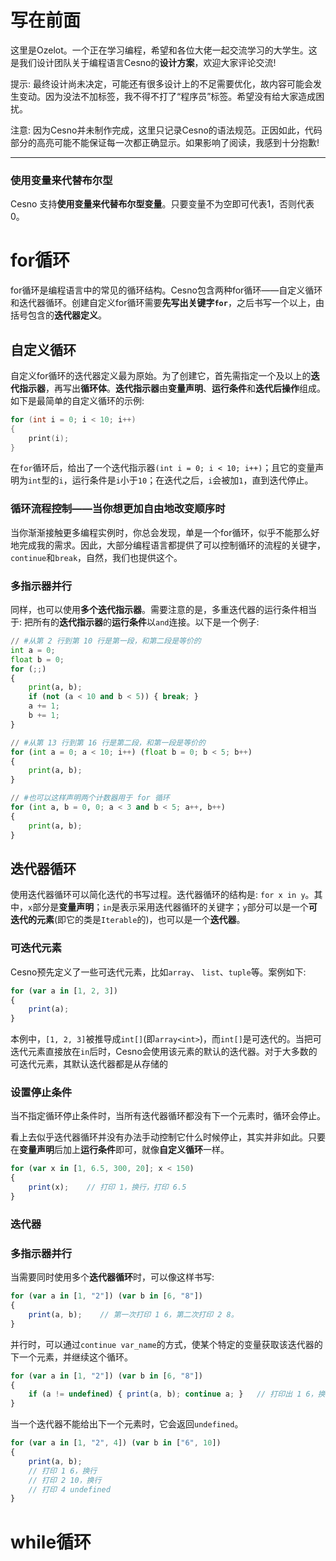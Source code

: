 写在前面
================

这里是Ozelot。一个正在学习编程，希望和各位大佬一起交流学习的大学生。这是我们设计团队关于编程语言Cesno的**设计方案**，欢迎大家评论交流!

提示: 最终设计尚未决定，可能还有很多设计上的不足需要优化，故内容可能会发生变动。因为没法不加标签，我不得不打了“程序员”标签。希望没有给大家造成困扰。

注意: 因为Cesno并未制作完成，这里只记录Cesno的语法规范。正因如此，代码部分的高亮可能不能保证每一次都正确显示。如果影响了阅读，我感到十分抱歉!

----





### 使用变量来代替布尔型

Cesno 支持**使用变量来代替布尔型变量**。只要变量不为空即可代表1，否则代表0。



for循环
================

for循环是编程语言中的常见的循环结构。Cesno包含两种for循环——自定义循环和迭代器循环。创建自定义for循环需要**先写出关键字`for`**，之后书写一个以上，由括号包含的**迭代器定义**。

## 自定义循环

自定义for循环的迭代器定义最为原始。为了创建它，首先需指定一个及以上的**迭代指示器**，再写出**循环体**。**迭代指示器**由**变量声明**、**运行条件**和**迭代后操作**组成。如下是最简单的自定义循环的示例:

```c++
for (int i = 0; i < 10; i++)
{
    print(i);
}
```

在`for`循环后，给出了一个迭代指示器`(int i = 0; i < 10; i++)`；且它的变量声明为`int`型的`i`，运行条件是`i`小于`10`；在迭代之后，`i`会被加`1`，直到迭代停止。

### 循环流程控制——当你想更加自由地改变顺序时

当你渐渐接触更多编程实例时，你总会发现，单是一个for循环，似乎不能那么好地完成我的需求。因此，大部分编程语言都提供了可以控制循环的流程的关键字，`continue`和`break`，自然，我们也提供这个。

### 多指示器并行

同样，也可以使用**多个迭代指示器**。需要注意的是，多重迭代器的运行条件相当于: 把所有的**迭代指示器**的**运行条件**以`and`连接。以下是一个例子:

```python
// #从第 2 行到第 10 行是第一段，和第二段是等价的
int a = 0;
float b = 0;
for (;;)
{
    print(a, b);
    if (not (a < 10 and b < 5)) { break; }
    a += 1;
    b += 1;
}

// #从第 13 行到第 16 行是第二段，和第一段是等价的 
for (int a = 0; a < 10; i++) (float b = 0; b < 5; b++)
{
    print(a, b);
}

// #也可以这样声明两个计数器用于 for 循环
for (int a, b = 0, 0; a < 3 and b < 5; a++, b++)
{
    print(a, b);
}
```



## 迭代器循环

使用迭代器循环可以简化迭代的书写过程。迭代器循环的结构是: `for x in y`。其中，`x`部分是**变量声明**；`in`是表示采用迭代器循环的关键字；`y`部分可以是一个**可迭代的元素**(即它的类是`Iterable`的)，也可以是一个**迭代器**。

### 可迭代元素

Cesno预先定义了一些可迭代元素，比如`array`、 `list`、`tuple`等。案例如下:

```typescript
for (var a in [1, 2, 3])
{
    print(a);
}
```

本例中，`[1, 2, 3]`被推导成`int[]`(即`array<int>`)，而`int[]`是可迭代的。当把可迭代元素直接放在`in`后时，Cesno会使用该元素的默认的迭代器。对于大多数的可迭代元素，其默认迭代器都是从存储的

### 设置停止条件

当不指定循环停止条件时，当所有迭代器循环都没有下一个元素时，循环会停止。

看上去似乎迭代器循环并没有办法手动控制它什么时候停止，其实并非如此。只要在**变量声明**后加上**运行条件**即可，就像**自定义循环**一样。

```typescript
for (var x in [1, 6.5, 300, 20]; x < 150)
{
    print(x);    // 打印 1，换行，打印 6.5
}
```

### 迭代器



### 多指示器并行

当需要同时使用多个**迭代器循环**时，可以像这样书写:

```typescript
for (var a in [1, "2"]) (var b in [6, "8"])
{
    print(a, b);    // 第一次打印 1 6，第二次打印 2 8。
}
```

并行时，可以通过`continue var_name`的方式，使某个特定的变量获取该迭代器的下一个元素，并继续这个循环。

```typescript
for (var a in [1, "2"]) (var b in [6, "8"])
{
    if (a != undefined) { print(a, b); continue a; }   // 打印出 1 6，换行，再打印出 2 6。
}
```

当一个迭代器不能给出下一个元素时，它会返回`undefined`。

```typescript
for (var a in [1, "2", 4]) (var b in ["6", 10])
{
    print(a, b);
    // 打印 1 6，换行
    // 打印 2 10，换行
    // 打印 4 undefined
}
```



# while循环
